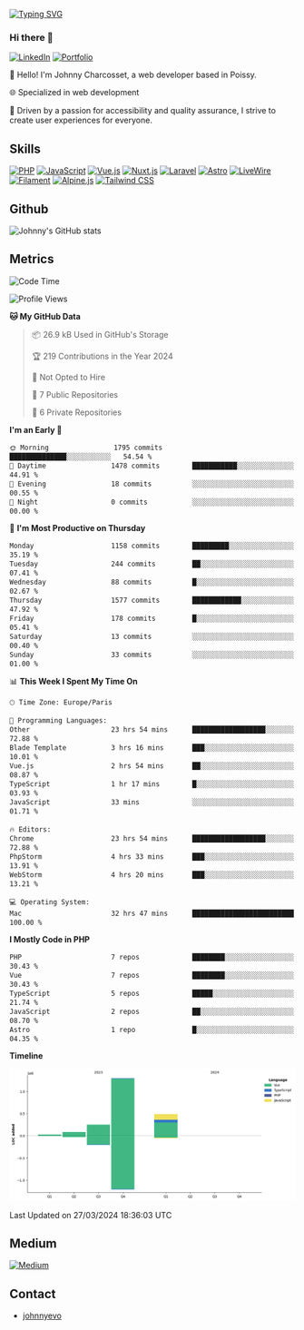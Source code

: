 [![Typing SVG](https://readme-typing-svg.demolab.com?font=Fira+Code&pause=1000&random=false&width=435&lines=Johnny+Charcosset;Web+Developer)](https://git.io/typing-svg)

### Hi there 👋
[![LinkedIn](https://img.shields.io/badge/LinkedIn-0077B5?style=for-the-badge&logo=linkedin&logoColor=white)](https://www.linkedin.com/in/johnny-charcosset/)
[![Portfolio](https://img.shields.io/badge/Portfolio-4285F4?style=for-the-badge&logo=google-chrome&logoColor=white)](https://johnnyevo.github.io/)

👋 Hello! I'm Johnny Charcosset, a web developer based in Poissy.

🌐 Specialized in web development

🚀 Driven by a passion for accessibility and quality assurance, I strive to create user experiences for everyone.

## Skills

[![PHP](https://img.shields.io/badge/PHP-777BB4?style=for-the-badge&logo=php&logoColor=white)](https://www.php.net/)
[![JavaScript](https://img.shields.io/badge/JavaScript-F7DF1E?style=for-the-badge&logo=javascript&logoColor=black)](https://developer.mozilla.org/en-US/docs/Web/JavaScript)
[![Vue.js](https://img.shields.io/badge/Vue.js-4FC08D?style=for-the-badge&logo=vue.js&logoColor=white)](https://vuejs.org/)
[![Nuxt.js](https://img.shields.io/badge/Nuxt.js-00C58E?style=for-the-badge&logo=nuxt.js&logoColor=white)](https://nuxtjs.org/)
[![Laravel](https://img.shields.io/badge/Laravel-FF2D20?style=for-the-badge&logo=laravel&logoColor=white)](https://laravel.com/)
[![Astro](https://img.shields.io/badge/Astro-0B3E59?style=for-the-badge&logo=astro&logoColor=white)](https://astro.build/)
[![LiveWire](https://img.shields.io/badge/LiveWire-FF3E00?style=for-the-badge&logo=livewire&logoColor=white)](https://laravel-livewire.com/)
[![Filament](https://img.shields.io/badge/Filament-253E46?style=for-the-badge&logo=https://filamentphp.com/favicon/favicon-32x32.png?v=w1dBNxT7Wg&logoColor=white)](https://filamentadmin.com/)
[![Alpine.js](https://img.shields.io/badge/Alpine.js-8BC0D0?style=for-the-badge&logo=alpine.js&logoColor=black)](https://alpinejs.dev/)
[![Tailwind CSS](https://img.shields.io/badge/Tailwind_CSS-38B2AC?style=for-the-badge&logo=tailwind-css&logoColor=white)](https://tailwindcss.com/)

## Github

![Johnny's GitHub stats](https://github-readme-stats.vercel.app/api?username=JohnnyEvo&show_icons=true&theme=transparent)

## Metrics

<!--START_SECTION:waka-->
![Code Time](http://img.shields.io/badge/Code%20Time-287%20hrs%207%20mins-blue)

![Profile Views](http://img.shields.io/badge/Profile%20Views-0-blue)

**🐱 My GitHub Data** 

> 📦 26.9 kB Used in GitHub's Storage 
 > 
> 🏆 219 Contributions in the Year 2024
 > 
> 🚫 Not Opted to Hire
 > 
> 📜 7 Public Repositories 
 > 
> 🔑 6 Private Repositories 
 > 
**I'm an Early 🐤** 

```text
🌞 Morning                1795 commits        ██████████████░░░░░░░░░░░   54.54 % 
🌆 Daytime                1478 commits        ███████████░░░░░░░░░░░░░░   44.91 % 
🌃 Evening                18 commits          ░░░░░░░░░░░░░░░░░░░░░░░░░   00.55 % 
🌙 Night                  0 commits           ░░░░░░░░░░░░░░░░░░░░░░░░░   00.00 % 
```
📅 **I'm Most Productive on Thursday** 

```text
Monday                   1158 commits        █████████░░░░░░░░░░░░░░░░   35.19 % 
Tuesday                  244 commits         ██░░░░░░░░░░░░░░░░░░░░░░░   07.41 % 
Wednesday                88 commits          █░░░░░░░░░░░░░░░░░░░░░░░░   02.67 % 
Thursday                 1577 commits        ████████████░░░░░░░░░░░░░   47.92 % 
Friday                   178 commits         █░░░░░░░░░░░░░░░░░░░░░░░░   05.41 % 
Saturday                 13 commits          ░░░░░░░░░░░░░░░░░░░░░░░░░   00.40 % 
Sunday                   33 commits          ░░░░░░░░░░░░░░░░░░░░░░░░░   01.00 % 
```


📊 **This Week I Spent My Time On** 

```text
🕑︎ Time Zone: Europe/Paris

💬 Programming Languages: 
Other                    23 hrs 54 mins      ██████████████████░░░░░░░   72.88 % 
Blade Template           3 hrs 16 mins       ███░░░░░░░░░░░░░░░░░░░░░░   10.01 % 
Vue.js                   2 hrs 54 mins       ██░░░░░░░░░░░░░░░░░░░░░░░   08.87 % 
TypeScript               1 hr 17 mins        █░░░░░░░░░░░░░░░░░░░░░░░░   03.93 % 
JavaScript               33 mins             ░░░░░░░░░░░░░░░░░░░░░░░░░   01.71 % 

🔥 Editors: 
Chrome                   23 hrs 54 mins      ██████████████████░░░░░░░   72.88 % 
PhpStorm                 4 hrs 33 mins       ███░░░░░░░░░░░░░░░░░░░░░░   13.91 % 
WebStorm                 4 hrs 20 mins       ███░░░░░░░░░░░░░░░░░░░░░░   13.21 % 

💻 Operating System: 
Mac                      32 hrs 47 mins      █████████████████████████   100.00 % 
```

**I Mostly Code in PHP** 

```text
PHP                      7 repos             ████████░░░░░░░░░░░░░░░░░   30.43 % 
Vue                      7 repos             ████████░░░░░░░░░░░░░░░░░   30.43 % 
TypeScript               5 repos             █████░░░░░░░░░░░░░░░░░░░░   21.74 % 
JavaScript               2 repos             ██░░░░░░░░░░░░░░░░░░░░░░░   08.70 % 
Astro                    1 repo              █░░░░░░░░░░░░░░░░░░░░░░░░   04.35 % 
```



**Timeline**

![Lines of Code chart](https://raw.githubusercontent.com/JohnnyEvo/JohnnyEvo/main/assets/bar_graph.png)


 Last Updated on 27/03/2024 18:36:03 UTC
<!--END_SECTION:waka-->

## Medium

[![Medium](https://github-readme-medium.vercel.app/?username=johnny.charcosset&limit=3)](https://medium.com/@@johnny.charcosset)

## Contact

- [johnnyevo](https://johnnyevo.github.io/)
